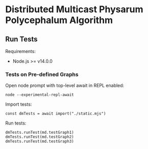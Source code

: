 # Distributed Multicast Physarum Polycephalum Algorithm

## Run Tests
Requirements: 
* Node.js >= v14.0.0 
### Tests on Pre-defined Graphs
Open node prompt with top-level await in REPL enabled:
```
node --experimental-repl-await
```
Import tests:
```
const dmTests = await import("./static.mjs")
```
Run tests:
```
dmTests.runTest(md.testGraph1)
dmTests.runTest(md.testGraph2)
dmTests.runTest(md.testGraph3)
```